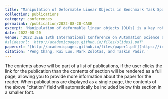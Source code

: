 ```yaml
---
title: "Manipulation of Deformable Linear Objects in Benchmark Task Spaces"
collection: publications
category: conferences
permalink: /publication/2022-08-20-CASE
excerpt: 'Manipulation of deformable linear objects (DLOs) is a key robot capability in applications such as manufacturing, logistics, and healthcare. DLOs are commonly found in industrial and domestic environments in the form of cables, ropes, and wires. However, dexterous manipulation of these objects autonomously is computationally expensive due to their infinite degrees of freedom in 3-D space. Manipulation of DLOs is also typically constrained by the environment, which poses additional challenges due to restricted robot motions. In this study, we propose a method for automating the manipulation of DLOs in constrained spaces. The approach contains a geometric model of cable-like objects based on multiple features including point cloud, color, and shape. Given the estimated 3-D cable model and environment information, we propose a model-based planning methodology for manipulating DLOs in constrained spaces. We demonstrate the efficiency and robustness of our method by automating a cable threading task with real robot experiments using an assembly task board designed by the National Institute of Standards and Technology.'
date: 2022-08-20
venue: '2022 IEEE 18th International Conference on Automation Science and Engineering (CASE)'
#slidesurl: 'http://academicpages.github.io/files/slides1.pdf'
paperurl: '[http://academicpages.github.io/files/paper1.pdf](https://ieeexplore.ieee.org/stamp/stamp.jsp?tp=&arnumber=9926677)'
citation: 'Peng Chang, Rui Luo, Mark Zolotas, and Taskin Padir.'
---
```


The contents above will be part of a list of publications, if the user clicks the link for the publication than the contents of section will be rendered as a full page, allowing you to provide more information about the paper for the reader. When publications are displayed as a single page, the contents of the above "citation" field will automatically be included below this section in a smaller font.

